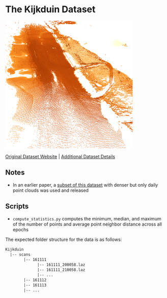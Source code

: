 # The Kijkduin Dataset

<img src="./../../images/Kijkduin.png" width="400"/>

[Original Dataset Website](https://doi.pangaea.de/10.1594/PANGAEA.934058) | [Additional Dataset Details](https://hpicgs.github.io/multi-temporal-point-cloud-datasets-survey/details/Kijkduin)

## Notes
  - In an earlier paper, a [subset of this dataset](https://data.4tu.nl/articles/_/12692660/1) with denser but only daily point clouds was used and released

## Scripts
* `compute_statistics.py` computes the minimum, median, and maximum of the number of points and average point neighbor distance across all epochs

The expected folder structure for the data is as follows:

```
Kijkduin
  |-- scans
        |-- 161111
              |-- 161111_200058.laz
              |-- 161111_210058.laz
              |-- ...
        |-- 161112
        |-- 161113
        |-- ...
```
